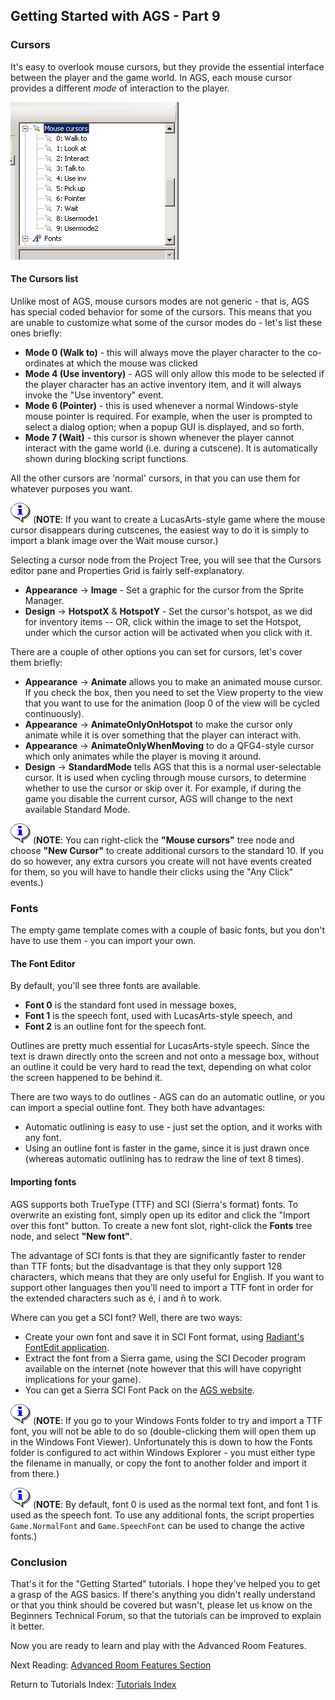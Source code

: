 ## Getting Started with AGS - Part 9

### Cursors

It's easy to overlook mouse cursors, but they provide the essential
interface between the player and the game world. In AGS, each mouse
cursor provides a different *mode* of interaction to the player.

![List of Mouse Cursors and their modes](images/intro9_1.jpg)

#### The Cursors list

Unlike most of AGS, mouse cursors modes are not generic - that is,
AGS has special coded behavior for some of the cursors. This means that
you are unable to customize what some of the cursor modes do - let's
list these ones briefly:

* **Mode 0 (Walk to)** - this will always move the player
	character to the co-ordinates at which the mouse was clicked
* **Mode 4 (Use inventory)** - AGS will only allow this mode to
	be selected if the player character has an active inventory item,
	and it will always invoke the "Use inventory" event.
* **Mode 6 (Pointer)** - this is used whenever a normal
	Windows-style mouse pointer is required. For example, when the user
	is prompted to select a dialog option; when a popup GUI is
	displayed, and so forth.
* **Mode 7 (Wait)** - this cursor is shown whenever the player
	cannot interact with the game world (i.e. during a cutscene). It is
	automatically shown during blocking script functions.

All the other cursors are 'normal' cursors, in that you can use them
for whatever purposes you want.

![Note](images/icon_info.gif) (**NOTE**: If you want to create a LucasArts-style game where the mouse
cursor disappears during cutscenes, the easiest way to do it is
simply to import a blank image over the Wait mouse cursor.)

Selecting a cursor node from the Project Tree, you will see that the Cursors editor pane and Properties Grid is fairly self-explanatory.
* **Appearance** -> **Image** - Set a graphic for the cursor from the Sprite Manager.
* **Design** -> **HotspotX** & **HotspotY** - Set the cursor's hotspot, as we did for inventory items -- OR, click within the image to set the Hotspot, under which the cursor action will be activated when you click with it.

There are a couple of other options you can set for cursors, let's
cover them briefly:

* **Appearance** -> **Animate** allows you to make an animated mouse cursor. If
	you check the box, then you need to set the View property to the
	view that you want to use for the animation (loop 0 of the view will be
	cycled continuously).
* **Appearance** -> **AnimateOnlyOnHotspot** to make the
	cursor only animate while it is over something that the player can
	interact with.
* **Appearance** -> **AnimateOnlyWhenMoving** to do a QFG4-style cursor which only animates while the player is moving it around.
* **Design** -> **StandardMode** tells AGS that this is a normal
	user-selectable cursor. It is used when cycling through mouse
	cursors, to determine whether to use the cursor or skip over it. For
	example, if during the game you disable the current cursor, AGS will
	change to the next available Standard Mode.

![Note](images/icon_info.gif) (**NOTE**: You can right-click the **"Mouse cursors"** tree node and choose **"New Cursor"** to create additional cursors to the standard 10. If you do so however,
any extra cursors you create will not have events created for them,
so you will have to handle their clicks using the "Any Click" events.)

### Fonts

The empty game template comes with a couple of basic fonts, but you don't have
to use them - you can import your own.

#### The Font Editor

By default, you'll see three fonts are available.
* **Font 0** is the standard font used in message boxes,
* **Font 1** is the speech font, used with LucasArts-style speech, and
* **Font 2** is an outline font for the speech font.

Outlines are pretty much essential for LucasArts-style speech. Since the text
is drawn directly onto the screen and not onto a message box, without an outline
it could be very hard to read the text, depending on what color the screen
happened to be behind it.

There are two ways to do outlines - AGS can do an automatic outline, or you can
import a special outline font. They both have advantages:

* Automatic outlining is easy to use - just set the option, and it
  works with any font.
* Using an outline font is faster in the game, since it is just drawn
  once (whereas automatic outlining has to redraw the line of text 8 times).

#### Importing fonts

AGS supports both TrueType (TTF) and SCI (Sierra's format) fonts. To overwrite
an existing font, simply open up its editor and click the "Import over this
font" button. To create a new font slot, right-click the **Fonts** tree node, and
select **"New font"**.

The advantage of SCI fonts is that they are significantly faster to render than
TTF fonts; but the disadvantage is that they only support 128 characters, which
means that they are only useful for English. If you want to support other
languages then you'll need to import a TTF font in order for the extended
characters such as é, í and ñ to work.

Where can you get a SCI font? Well, there are two ways:

* Create your own font and save it in SCI Font format, using
  [Radiant's FontEdit application](https://www.adventuregamestudio.co.uk/forums/index.php?topic=23521.0).
* Extract the font from a Sierra game, using the SCI Decoder program available
  on the internet (note however that this will have copyright implications for
  your game).
* You can get a Sierra SCI Font Pack on the
  [AGS website](https://www.adventuregamestudio.co.uk/site/ags/sci_fonts/).

![Note](images/icon_info.gif) (**NOTE**: If you go to your Windows Fonts folder to try and import a TTF font, you will
not be able to do so (double-clicking them will open them up in the Windows Font
Viewer). Unfortunately this is down to how the Fonts folder is configured to act
within Windows Explorer - you must either type the filename in manually, or copy
the font to another folder and import it from there.)

![Note](images/icon_info.gif) (**NOTE**: By default, font 0 is used as the normal text font, and font 1 is used as the
speech font. To use any additional fonts, the script properties
`Game.NormalFont` and `Game.SpeechFont` can be used to change the active fonts.)

### Conclusion

That's it for the "Getting Started" tutorials. I hope they've helped you to get
a grasp of the AGS basics. If there's anything you didn't really understand or
that you think should be covered but wasn't, please let us know on the Beginners
Technical Forum, so that the tutorials can be improved to explain it better.

Now you are ready to learn and play with the Advanced Room Features.

Next Reading: [Advanced Room Features Section](AdvancedRoomFeatures)

Return to Tutorials Index: [Tutorials Index](StartingOff)
